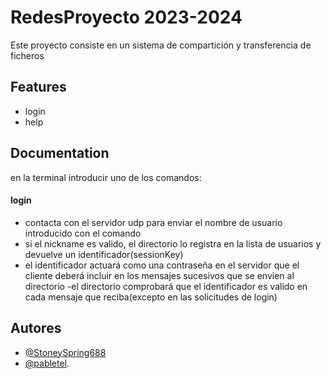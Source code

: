 # RedesProyecto 2023-2024



Este proyecto consiste en un sistema de compartición y transferencia de
ficheros

## Features

- login
- help

## Documentation

en la terminal introducir uno de los comandos:
#### login
- contacta con el servidor udp para enviar el nombre de usuario introducido con el comando 
- si el nickname es valido, el directorio lo registra en la lista de usuarios y devuelve un identificador(sessionKey)
- el identificador actuará como una contraseña en el servidor que el cliente deberá incluir en los mensajes sucesivos que se envien al directorio
-el directorio comprobará que el identificador es valido en cada mensaje que reciba(excepto en las solicitudes de login)

## Autores

- [@StoneySpring688](https://github.com/StoneySpring688)
- [@pabletel](https://github.com/pabletel).
